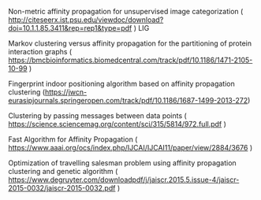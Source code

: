 Non-metric affinity propagation for unsupervised image categorization ( http://citeseerx.ist.psu.edu/viewdoc/download?doi=10.1.1.85.3411&rep=rep1&type=pdf ) LIG

Markov clustering versus affinity propagation for the partitioning of protein interaction graphs ( https://bmcbioinformatics.biomedcentral.com/track/pdf/10.1186/1471-2105-10-99 )

Fingerprint indoor positioning algorithm based on affinity propagation clustering (https://jwcn-eurasipjournals.springeropen.com/track/pdf/10.1186/1687-1499-2013-272)

Clustering by passing messages between data points ( https://science.sciencemag.org/content/sci/315/5814/972.full.pdf )

Fast Algorithm for Affinity Propagation ( https://www.aaai.org/ocs/index.php/IJCAI/IJCAI11/paper/view/2884/3676 )

Optimization of travelling salesman problem using affinity propagation clustering and genetic algorithm ( https://www.degruyter.com/downloadpdf/j/jaiscr.2015.5.issue-4/jaiscr-2015-0032/jaiscr-2015-0032.pdf )